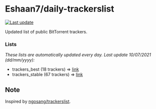 
# Eshaan7/daily-trackerslist 

[![Last update](https://img.shields.io/badge/Last%20update-10/07/2021-blue.svg)](#)

Updated list of public BitTorrent trackers.

### Lists
*These lists are automatically updated every day. Last update 10/07/2021 (_dd/mm/yyyy_):*

* trackers_best (18 trackers) => [link](https://raw.githubusercontent.com/eshaan7/daily-trackerslist/master/trackers_best.txt)
* trackers_stable (67 trackers) => [link](https://raw.githubusercontent.com/eshaan7/daily-trackerslist/master/trackers_stable.txt)

## Note

Inspired by [ngosang/trackerslist](https://github.com/ngosang/trackerslist).
